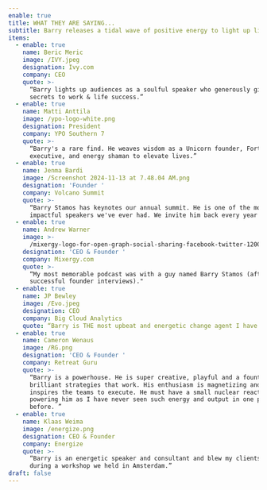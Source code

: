 ```yaml
---
enable: true
title: WHAT THEY ARE SAYING...
subtitle: Barry releases a tidal wave of positive energy to light up lives.
items:
  - enable: true
    name: Beric Meric
    image: /IVY.jpeg
    designation: Ivy.com
    company: CEO
    quote: >-
      “Barry lights up audiences as a soulful speaker who generously gifts
      secrets to work & life success.”
  - enable: true
    name: Matti Anttila
    image: /ypo-logo-white.png
    designation: President
    company: YPO Southern 7
    quote: >-
      “Barry's a rare find. He weaves wisdom as a Unicorn founder, Fortune 500
      executive, and energy shaman to elevate lives.”
  - enable: true
    name: Jenma Bardi
    image: /Screenshot 2024-11-13 at 7.48.04 AM.png
    designation: 'Founder '
    company: Volcano Summit
    quote: >-
      “Barry Stamos has keynotes our annual summit. He is one of the most
      impactful speakers we've ever had. We invite him back every year!"
  - enable: true
    name: Andrew Warner
    image: >-
      /mixergy-logo-for-open-graph-social-sharing-facebook-twitter-1200x630-1.png
    designation: 'CEO & Founder '
    company: Mixergy.com
    quote: >-
      “My most memorable podcast was with a guy named Barry Stamos (after 1,500+
      successful founder interviews)."
  - enable: true
    name: JP Bewley
    image: /Evo.jpeg
    designation: CEO
    company: Big Cloud Analytics
    quote: “Barry is THE most upbeat and energetic change agent I have EVER met.”
  - enable: true
    name: Cameron Wenaus
    image: /RG.png
    designation: 'CEO & Founder '
    company: Retreat Guru
    quote: >-
      “Barry is a powerhouse. He is super creative, playful and a fountain of
      brilliant strategies that work. His enthusiasm is magnetizing and he
      inspires the teams to execute. He must have a small nuclear reactor
      powering him as I have never seen such energy and output in one person
      before. ”
  - enable: true
    name: Klaas Weima
    image: /energize.png
    designation: CEO & Founder
    company: Energize
    quote: >-
      “Barry is an energetic speaker and consultant and blew my clients away
      during a workshop we held in Amsterdam.”
draft: false
---
```

